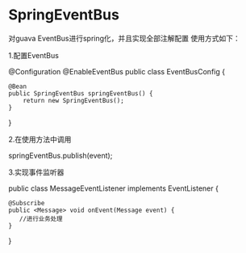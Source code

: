 # SpringEventBus
对guava EventBus进行spring化，并且实现全部注解配置
使用方式如下：

1.配置EventBus

@Configuration
@EnableEventBus
public class EventBusConfig {

    @Bean
    public SpringEventBus springEventBus() {
        return new SpringEventBus();
    }
}

2.在使用方法中调用

  springEventBus.publish(event);

3.实现事件监听器

public class MessageEventListener implements EventListener {

    @Subscribe
    public <Message> void onEvent(Message event) {
       //进行业务处理
    }
}
